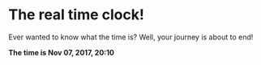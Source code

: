 # The real time clock!

Ever wanted to know what the time is? Well, your journey is about to end!

**The time is Nov 07, 2017, 20:10**